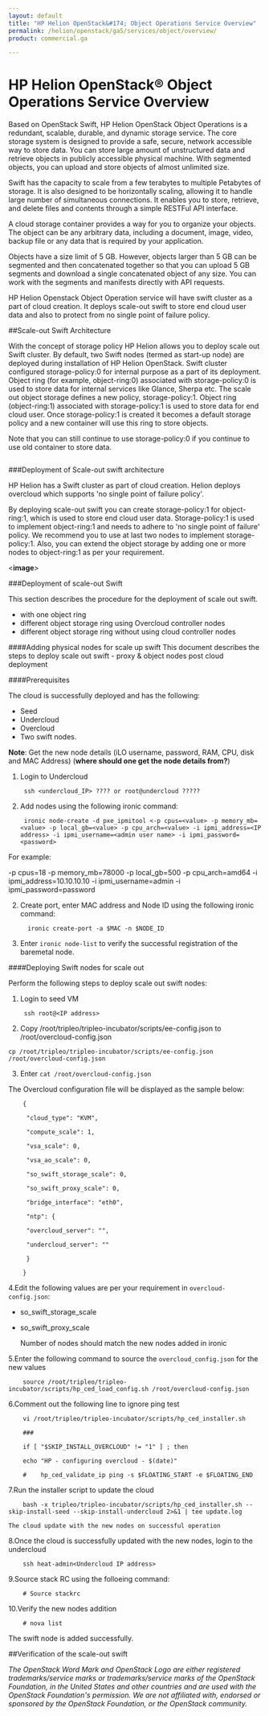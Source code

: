 ```yaml
---
layout: default
title: "HP Helion OpenStack&#174; Object Operations Service Overview"
permalink: /helion/openstack/gaS/services/object/overview/
product: commercial.ga

---
```

<!--UNDER REVISION-->

<script>

function PageRefresh {
onLoad="window.refresh"
}

PageRefresh();

</script>

<!--
<p style="font-size: small;"> <a href="/helion/openstack/services/networking/overview/">&#9664; PREV</a> | <a href="/helion/openstack/services/overview/">&#9650; UP</a> | <a href="/helion/openstack/services/orchestration/overview/"> NEXT &#9654</a> </p>-->

# HP Helion OpenStack&#174; Object Operations Service Overview #

<!-- modeled after HP Cloud Networking Getting Started (network.getting.started.md) -->

<!---
Based on OpenStack Swift, HP Helion OpenStack Object Operations is a redundant, scalable, and dynamic storage service. The core storage system is designed to provide a safe, secure, network accessible way to store data. You can store an unlimited number of files and each file can be as large as 5 GB. With segmented objects, you can upload and store objects of almost unlimited size.
. 

Object Operations allows you to store and retrieve files and content through a simple RESTful API interface.

A cloud storage container provides a way for you to organize your objects. The object can be any arbitrary data, including a document, image, video, backup file or anything else required by your application. 

Objects have a size limit of 5 GB. However, objects larger than 5 GB can be segmented and then concatenated together so that you can upload 5 GB segments and download a single concatenated object of any size. You can work with the segments and manifests directly with API requests. --->

Based on OpenStack Swift, HP Helion OpenStack Object Operations is a redundant, scalable, durable, and dynamic storage service. The core storage system is designed to provide a safe, secure, network accessible way to store data. You can store large amount of unstructured data and retrieve objects in publicly accessible physical machine. With segmented objects, you can upload and store objects of almost unlimited size.  

Swift has the capacity to scale from a few terabytes to multiple Petabytes of storage. It is also designed to be horizontally scaling, allowing it to handle large number of simultaneous connections. It enables you to store, retrieve, and delete files and contents through a simple RESTFul API interface.

A cloud storage container provides a way for you to organize your objects. The object can be any arbitrary data, including a document, image, video, backup file or any  data that is required by your application.

Objects have a size limit of 5 GB. However, objects larger than 5 GB can be segmented and then concatenated together so that you can upload 5 GB segments and download a single concatenated object of any size. You can work with the segments and manifests directly with API requests.

HP Helion Openstack Object Operation service will have swift cluster as a part of cloud creation. It deploys scale-out swift to store end cloud user data and also to protect from no single point of failure policy. 

##Scale-out Swift Architecture

With the concept of storage policy HP Helion allows you to deploy scale out Swift cluster. By default, two Swift nodes (termed as start-up node) are deployed during installation of HP Helion OpenStack. Swift cluster configured storage-policy:0 for internal purpose as a part of its deployment. Object ring (for example, object-ring:0) associated with storage-policy:0 is used to store data for internal services like Glance, Sherpa etc. The scale out object storage defines a new policy, storage-policy:1. Object ring (object-ring:1) associated with storage-policy:1 is used to store data for end cloud user. Once storage-policy:1 is created it becomes a default storage policy and a new container will use this ring to store objects. 

Note that you can still continue to use storage-policy:0 if you continue to use old container to store data.






<!---
HP Helion allows you to deploy scale out Swift cluster using the concept of storage policy. By default, Helion cloud deploys two node (termed as start-up node) Swift cluster as part of its deployment and configures storage-policy:0 for internal purpose. Object ring (say object-ring:0) associated with storage-policy:0 is used to store data for internal services like Glance, Sherpa etc. The scale out object storage is implemented by defining a new policy storage-policy:1. Object ring (say object-ring:1) associated with storage-policy:1 will be used to end cloud use objects.  After creation of storage-policy-1, it will be made as default storage policy and any new container will use this ring to store objects. However, any client using storage-policy:0 to can keep using old container to store the data. In a nutshell, object-ring:0 is used to store data for internal purpose and object-ring:1 is used to store object data for end cloud user. ---->


<!--


--->
**<Image of scale out architecture>**



###Deployment of Scale-out swift architecture

HP Helion has a Swift cluster as part of cloud creation. Helion deploys overcloud which supports 'no single point of failure policy'.

By deploying scale-out swift you can create storage-policy:1 for object-ring:1, which is used to store end cloud user data. Storage-policy:1 is used to implement object-ring:1 and needs to adhere to 'no single point of failure' policy. We recommend you to use at last two nodes to implement storage-policy:1. Also, you can extend the object storage by adding one or more nodes to object-ring:1 as per your requirement.


<**image**> 

###Deployment of scale-out Swift

This section describes the procedure for the deployment of scale out swift.

* with one object ring
* different object storage ring using Overcloud controller nodes
* different object storage ring without using <over> cloud controller nodes



####Adding physical nodes for scale up swift
This document describes the steps to deploy scale out swift -  proxy & object nodes post cloud deployment

####Prerequisites

The cloud is successfully deployed and has the following: 

* Seed
* Undercloud
* Overcloud 
* Two swift nodes.

**Note**: Get the new node details (iLO username, password, RAM, CPU, disk and MAC Address) (**where should one get the node details from?**)



1. Login to Undercloud 

		ssh <undercloud_IP> ???? or root@undercloud ?????

2. Add nodes using the following ironic command:

 		ironic node-create -d pxe_ipmitool <-p cpus=<value> -p memory_mb=<value> -p local_gb=<value> -p cpu_arch=<value> -i ipmi_address=<IP address> -i ipmi_username=<admin user name> -i ipmi_password=<password> 

For example:

 -p cpus=18 -p memory_mb=78000 -p local_gb=500 -p cpu_arch=amd64 -i ipmi_address=10.10.10.10 -i ipmi_username=admin -i ipmi_password=password


2. Create port, enter MAC address and Node ID  using the following ironic command: 
 	
 		 ironic create-port -a $MAC -n $NODE_ID

 
3. Enter `ironic node-list` to verify the successful registration of the baremetal node.


####Deploying Swift nodes for scale out

Perform the following steps to deploy scale out swift nodes:

1. Login to seed VM

		ssh root@<IP address>

2. Copy /root/tripleo/tripleo-incubator/scripts/ee-config.json to /root/overcloud-config.json

 `cp /root/tripleo/tripleo-incubator/scripts/ee-config.json /root/overcloud-config.json`

3. Enter `cat /root/overcloud-config.json`

The Overcloud configuration file will be displayed as the sample below:

		{
		
		 "cloud_type": "KVM",
		
		 "compute_scale": 1,
		
		 "vsa_scale": 0,
		
		 "vsa_ao_scale": 0,
		
		 "so_swift_storage_scale": 0,
		
		 "so_swift_proxy_scale": 0,
		
		 "bridge_interface": "eth0",
		
		 "ntp": {
		
		 "overcloud_server": "",
		
		 "undercloud_server": ""
		
		 }
		
		}



4.Edit  the following values are per your requirement in `overcloud-config.json`:
 
 * so&#095;swift_storage&#095;scale

 * so&#095;swift&#095;proxy&#095;scale

	Number of nodes should match the new nodes added in ironic

5.Enter the following command to source the `overcloud_config.json`  for the new values

		source /root/tripleo/tripleo-incubator/scripts/hp_ced_load_config.sh /root/overcloud-config.json

6.Comment out the following line to ignore ping test 


		vi /root/tripleo/tripleo-incubator/scripts/hp_ced_installer.sh
	
		###
	
		if [ "$SKIP_INSTALL_OVERCLOUD" != "1" ] ; then
	
	    echo "HP - configuring overcloud - $(date)"
	
		#    hp_ced_validate_ip ping -s $FLOATING_START -e $FLOATING_END
	
7.Run the installer script to update the cloud

		bash -x tripleo/tripleo-incubator/scripts/hp_ced_installer.sh --skip-install-seed --skip-install-undercloud 2>&1 | tee update.log

	The cloud update with the new nodes on successful operation

8.Once the cloud is successfully updated with the new nodes, login to the undercloud 
    
		ssh heat-admin<Undercloud IP address> 

9.Source stack RC using the folloeing command:

     	# Source stackrc 

10.Verify the new nodes addition
    
     	# nova list
		
<!---root@undercloud-undercloud-vattor43o22r:/home/heat-admin# nova list <how to verify added nodes>-->


The swift node is added successfully.	

<!---Above step confirms that updated cloud is successful and new swift node is added

ov--soswiftstorage1-SwiftScaleoutObject1-hpmv5quvuojv | ACTIVE | -          | Running     | ctlplane=192.0.2.29-->


##Verification of the scale-out swift









*The OpenStack Word Mark and OpenStack Logo are either registered trademarks/service marks or trademarks/service marks of the OpenStack Foundation, in the United States and other countries and are used with the OpenStack Foundation's permission. We are not affiliated with, endorsed or sponsored by the OpenStack Foundation, or the OpenStack community.*
